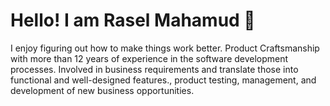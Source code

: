 # Hello! I am Rasel Mahamud 👋

I enjoy figuring out how to make things work better. Product Craftsmanship with more than 12 years of experience in the software development processes. 
Involved in business requirements and translate those into functional and well-designed features., product testing, management, and development of new business opportunities. 
